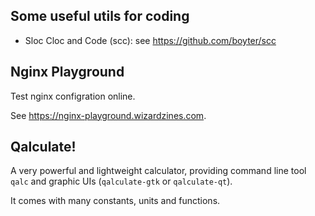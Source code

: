 Some useful utils for coding
----

- Sloc Cloc and Code (scc): see https://github.com/boyter/scc


Nginx Playground
----
Test nginx configration online.

See https://nginx-playground.wizardzines.com.


Qalculate!
----
A very powerful and lightweight calculator, providing command line tool `qalc`
and graphic UIs (`qalculate-gtk` or `qalculate-qt`).

It comes with many constants, units and functions.